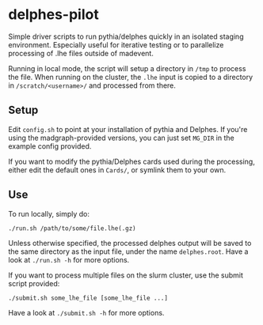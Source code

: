 # delphes-pilot

Simple driver scripts to run pythia/delphes quickly in an isolated staging environment.
Especially useful for iterative testing or to parallelize processing of .lhe files outside of madevent.

Running in local mode, the script will setup a directory in `/tmp` to process the file.
When running on the cluster, the `.lhe` input is copied to a directory in `/scratch/<username>/` and processed from there.

## Setup
Edit `config.sh` to point at your installation of pythia and Delphes.
If you're using the madgraph-provided versions, you can just set `MG_DIR` in the example config provided.

If you want to modify the pythia/Delphes cards used during the processing, either edit the default ones in `Cards/`, or symlink them to your own.

## Use
To run locally, simply do:
```
./run.sh /path/to/some/file.lhe(.gz)
```

Unless otherwise specified, the processed delphes output will be saved to the same directory as the input file, under the name `delphes.root`.
Have a look at `./run.sh -h` for more options.

If you want to process multiple files on the slurm cluster, use the submit script provided:
```
./submit.sh some_lhe_file [some_lhe_file ...]
```
Have a look at `./submit.sh -h` for more options.
